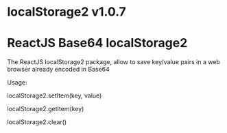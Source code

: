 # localStorage2 v1.0.7
# ReactJS Base64 localStorage2 
The ReactJS localStorage2 package, allow to save key/value pairs in a web browser already encoded in Base64

<p>Usage:
  <p>localStorage2.setItem(key, value)
  <p>localStorage2.getItem(key)
  <p>localStorage2.clear()
    
 

